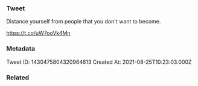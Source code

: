 ### Tweet
Distance yourself from people that you don't want to become.

https://t.co/uW7ooVk4Mn

### Metadata
Tweet ID: 1430475804320964613
Created At: 2021-08-25T10:23:03.000Z

### Related

